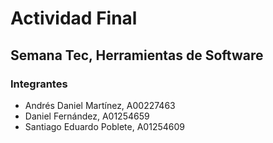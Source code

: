 # Actividad Final
## Semana Tec, Herramientas de Software

### Integrantes 
- Andrés Daniel Martínez, A00227463
- Daniel Fernández, A01254659
- Santiago Eduardo Poblete, A01254609